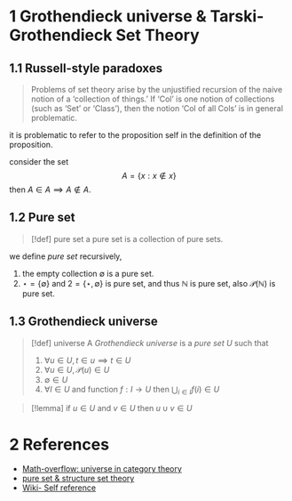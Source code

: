 # 1 Grothendieck universe & Tarski-Grothendieck Set Theory

## 1.1 Russell-style paradoxes

> Problems of set theory arise by the unjustified recursion of the naive notion of a ‘collection of things.’ If ‘Col’ is one notion of collections (such as ‘Set’ or ‘Class’), then the notion ‘Col of all Cols’ is in general problematic.

it is problematic to refer to the proposition self in the definition of the proposition.

consider the set 
$$ A = \{ x : x \notin x \} $$
then $A\in A \implies A\notin A$.

## 1.2 Pure set

>[!def] pure set
> a pure set is a collection of pure sets.

we define _pure set_ recursively, 
1. the empty collection $\emptyset$ is a pure set.
2. $\star = \{\emptyset\}$ and $2 = \{\star, \emptyset\}$ is pure set, and thus $\mathbb N$ is pure set, also $\mathcal P(\mathbb N)$ is pure set.

## 1.3 Grothendieck universe

>[!def] universe
> A _Grothendieck universe_ is a _pure set_ $U$ such that 
>
> 1. $\forall u\in U, t\in u \implies t \in U$
> 2. $\forall u \in U, \mathcal P(u) \in U$
> 3. $\emptyset \in U$ 
> 4. $\forall I\in U$ and function $f: I\to U$ then $\bigcup_{i \in I}f(i) \in U$


>[!lemma]
> if $u\in U$ and $v \in U$ then $u \cup v \in U$ 

# 2 References
- [Math-overflow: universe in category theory](https://math.stackexchange.com/a/4853261)
- [pure set & structure set theory](https://ncatlab.org/nlab/show/pure+set)
- [Wiki- Self reference](https://en.wikipedia.org/wiki/Self-reference)
